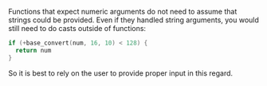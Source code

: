 Functions that expect numeric arguments do not need to assume that strings could
be provided. Even if they handled string arguments, you would still need to do
casts outside of functions:

~~~awk
if (+base_convert(num, 16, 10) < 128) {
  return num
}
~~~

So it is best to rely on the user to provide proper input in this regard.
